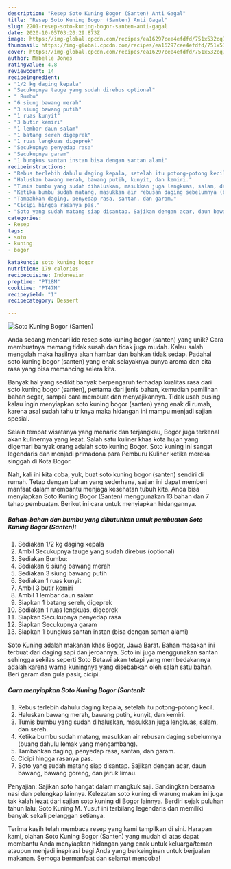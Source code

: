 ```yaml
---
description: "Resep Soto Kuning Bogor (Santen) Anti Gagal"
title: "Resep Soto Kuning Bogor (Santen) Anti Gagal"
slug: 2201-resep-soto-kuning-bogor-santen-anti-gagal
date: 2020-10-05T03:20:29.873Z
image: https://img-global.cpcdn.com/recipes/ea16297cee4efdfd/751x532cq70/soto-kuning-bogor-santen-foto-resep-utama.jpg
thumbnail: https://img-global.cpcdn.com/recipes/ea16297cee4efdfd/751x532cq70/soto-kuning-bogor-santen-foto-resep-utama.jpg
cover: https://img-global.cpcdn.com/recipes/ea16297cee4efdfd/751x532cq70/soto-kuning-bogor-santen-foto-resep-utama.jpg
author: Mabelle Jones
ratingvalue: 4.8
reviewcount: 14
recipeingredient:
- "1/2 kg daging kepala"
- "Secukupnya tauge yang sudah direbus optional"
- " Bumbu"
- "6 siung bawang merah"
- "3 siung bawang putih"
- "1 ruas kunyit"
- "3 butir kemiri"
- "1 lembar daun salam"
- "1 batang sereh digeprek"
- "1 ruas lengkuas digeprek"
- "Secukupnya penyedap rasa"
- "Secukupnya garam"
- "1 bungkus santan instan bisa dengan santan alami"
recipeinstructions:
- "Rebus terlebih dahulu daging kepala, setelah itu potong-potong kecil."
- "Haluskan bawang merah, bawang putih, kunyit, dan kemiri."
- "Tumis bumbu yang sudah dihaluskan, masukkan juga lengkuas, salam, dan sereh."
- "Ketika bumbu sudah matang, masukkan air rebusan daging sebelumnya (buang dahulu lemak yang mengambang)."
- "Tambahkan daging, penyedap rasa, santan, dan garam."
- "Cicipi hingga rasanya pas."
- "Soto yang sudah matang siap disantap. Sajikan dengan acar, daun bawang, bawang goreng, dan jeruk limau."
categories:
- Resep
tags:
- soto
- kuning
- bogor

katakunci: soto kuning bogor 
nutrition: 179 calories
recipecuisine: Indonesian
preptime: "PT18M"
cooktime: "PT47M"
recipeyield: "1"
recipecategory: Dessert

---
```



![Soto Kuning Bogor (Santen)](https://img-global.cpcdn.com/recipes/ea16297cee4efdfd/751x532cq70/soto-kuning-bogor-santen-foto-resep-utama.jpg)

Anda sedang mencari ide resep soto kuning bogor (santen) yang unik? Cara membuatnya memang tidak susah dan tidak juga mudah. Kalau salah mengolah maka hasilnya akan hambar dan bahkan tidak sedap. Padahal soto kuning bogor (santen) yang enak selayaknya punya aroma dan cita rasa yang bisa memancing selera kita.

Banyak hal yang sedikit banyak berpengaruh terhadap kualitas rasa dari soto kuning bogor (santen), pertama dari jenis bahan, kemudian pemilihan bahan segar, sampai cara membuat dan menyajikannya. Tidak usah pusing kalau ingin menyiapkan soto kuning bogor (santen) yang enak di rumah, karena asal sudah tahu triknya maka hidangan ini mampu menjadi sajian spesial.

Selain tempat wisatanya yang menarik dan terjangkau, Bogor juga terkenal akan kulinernya yang lezat. Salah satu kuliner khas kota hujan yang digemari banyak orang adalah soto kuning Bogor. Soto kuning ini sangat legendaris dan menjadi primadona para Pemburu Kuliner ketika mereka singgah di Kota Bogor.


Nah, kali ini kita coba, yuk, buat soto kuning bogor (santen) sendiri di rumah. Tetap dengan bahan yang sederhana, sajian ini dapat memberi manfaat dalam membantu menjaga kesehatan tubuh kita. Anda bisa menyiapkan Soto Kuning Bogor (Santen) menggunakan 13 bahan dan 7 tahap pembuatan. Berikut ini cara untuk menyiapkan hidangannya.

<!--inarticleads1-->

##### Bahan-bahan dan bumbu yang dibutuhkan untuk pembuatan Soto Kuning Bogor (Santen):

1. Sediakan 1/2 kg daging kepala
1. Ambil Secukupnya tauge yang sudah direbus (optional)
1. Sediakan  Bumbu:
1. Sediakan 6 siung bawang merah
1. Sediakan 3 siung bawang putih
1. Sediakan 1 ruas kunyit
1. Ambil 3 butir kemiri
1. Ambil 1 lembar daun salam
1. Siapkan 1 batang sereh, digeprek
1. Sediakan 1 ruas lengkuas, digeprek
1. Siapkan Secukupnya penyedap rasa
1. Siapkan Secukupnya garam
1. Siapkan 1 bungkus santan instan (bisa dengan santan alami)


Soto Kuning adalah makanan khas Bogor, Jawa Barat. Bahan masakan ini terbuat dari daging sapi dan jeroannya. Soto ini juga menggunakan santan sehingga sekilas seperti Soto Betawi akan tetapi yang membedakannya adalah karena warna kuningnya yang disebabkan oleh salah satu bahan. Beri garam dan gula pasir, cicipi. 

<!--inarticleads2-->

##### Cara menyiapkan Soto Kuning Bogor (Santen):

1. Rebus terlebih dahulu daging kepala, setelah itu potong-potong kecil.
1. Haluskan bawang merah, bawang putih, kunyit, dan kemiri.
1. Tumis bumbu yang sudah dihaluskan, masukkan juga lengkuas, salam, dan sereh.
1. Ketika bumbu sudah matang, masukkan air rebusan daging sebelumnya (buang dahulu lemak yang mengambang).
1. Tambahkan daging, penyedap rasa, santan, dan garam.
1. Cicipi hingga rasanya pas.
1. Soto yang sudah matang siap disantap. Sajikan dengan acar, daun bawang, bawang goreng, dan jeruk limau.


Penyajian: Sajikan soto hangat dalam mangkuk saji. Sandingkan bersama nasi dan pelengkap lainnya. Kelezatan soto kuning di warung makan ini juga tak kalah lezat dari sajian soto kuning di Bogor lainnya. Berdiri sejak puluhan tahun lalu, Soto Kuning M. Yusuf ini terbilang legendaris dan memiliki banyak sekali pelanggan setianya. 

Terima kasih telah membaca resep yang kami tampilkan di sini. Harapan kami, olahan Soto Kuning Bogor (Santen) yang mudah di atas dapat membantu Anda menyiapkan hidangan yang enak untuk keluarga/teman ataupun menjadi inspirasi bagi Anda yang berkeinginan untuk berjualan makanan. Semoga bermanfaat dan selamat mencoba!
